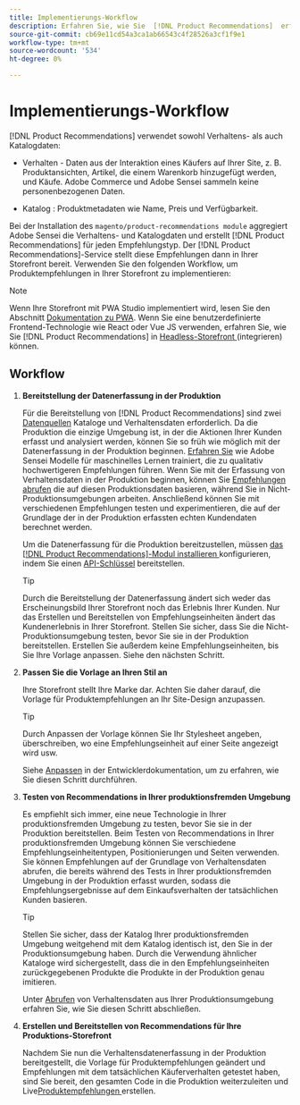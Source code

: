 ```yaml
---
title: Implementierungs-Workflow
description: Erfahren Sie, wie Sie  [!DNL Product Recommendations]  erfolgreich in Ihrer Storefront implementieren.
source-git-commit: cb69e11cd54a3ca1ab66543c4f28526a3cf1f9e1
workflow-type: tm+mt
source-wordcount: '534'
ht-degree: 0%

---
```


# Implementierungs-Workflow

[!DNL Product Recommendations] verwendet sowohl Verhaltens- als auch Katalogdaten:

- Verhalten - Daten aus der Interaktion eines Käufers auf Ihrer Site, z. B. Produktansichten, Artikel, die einem Warenkorb hinzugefügt werden, und Käufe. Adobe Commerce und Adobe Sensei sammeln keine personenbezogenen Daten.

- Katalog : Produktmetadaten wie Name, Preis und Verfügbarkeit.

Bei der Installation des `magento/product-recommendations module` aggregiert Adobe Sensei die Verhaltens- und Katalogdaten und erstellt [!DNL Product Recommendations] für jeden Empfehlungstyp. Der [!DNL Product Recommendations]-Service stellt diese Empfehlungen dann in Ihrer Storefront bereit. Verwenden Sie den folgenden Workflow, um Produktempfehlungen in Ihrer Storefront zu implementieren:

>[!NOTE]
>
> Wenn Ihre Storefront mit PWA Studio implementiert wird, lesen Sie den Abschnitt [Dokumentation zu PWA](https://developer.adobe.com/commerce/pwa-studio/integrations/product-recommendations/). Wenn Sie eine benutzerdefinierte Frontend-Technologie wie React oder Vue JS verwenden, erfahren Sie, wie Sie [!DNL Product Recommendations] in [ Headless-Storefront ](headless.md) (integrieren) können.

## Workflow

1. **Bereitstellung der Datenerfassung in der Produktion**

   Für die Bereitstellung von [!DNL Product Recommendations] sind zwei [Datenquellen](type.md) Kataloge und Verhaltensdaten erforderlich. Da die Produktion die einzige Umgebung ist, in der die Aktionen Ihrer Kunden erfasst und analysiert werden, können Sie so früh wie möglich mit der Datenerfassung in der Produktion beginnen. [Erfahren Sie](events.md) wie Adobe Sensei Modelle für maschinelles Lernen trainiert, die zu qualitativ hochwertigeren Empfehlungen führen. Wenn Sie mit der Erfassung von Verhaltensdaten in der Produktion beginnen, können Sie [Empfehlungen abrufen](verify.md) die auf diesen Produktionsdaten basieren, während Sie in Nicht-Produktionsumgebungen arbeiten. Anschließend können Sie mit verschiedenen Empfehlungen testen und experimentieren, die auf der Grundlage der in der Produktion erfassten echten Kundendaten berechnet werden.

   Um die Datenerfassung für die Produktion bereitzustellen, müssen [ das [!DNL Product Recommendations]-Modul installieren ](install-configure.md) konfigurieren, indem Sie einen [API-Schlüssel](https://experienceleague.adobe.com/docs/commerce/user-guides/integration-services/saas.html?lang=de) bereitstellen.

   >[!TIP]
   >
   > Durch die Bereitstellung der Datenerfassung ändert sich weder das Erscheinungsbild Ihrer Storefront noch das Erlebnis Ihrer Kunden. Nur das Erstellen und Bereitstellen von Empfehlungseinheiten ändert das Kundenerlebnis in Ihrer Storefront. Stellen Sie sicher, dass Sie die Nicht-Produktionsumgebung testen, bevor Sie sie in der Produktion bereitstellen. Erstellen Sie außerdem keine Empfehlungseinheiten, bis Sie Ihre Vorlage anpassen. Siehe den nächsten Schritt.

1. **Passen Sie die Vorlage an Ihren Stil an**

   Ihre Storefront stellt Ihre Marke dar. Achten Sie daher darauf, die Vorlage für Produktempfehlungen an Ihr Site-Design anzupassen.

   >[!TIP]
   >
   > Durch Anpassen der Vorlage können Sie Ihr Stylesheet angeben, überschreiben, wo eine Empfehlungseinheit auf einer Seite angezeigt wird usw.

   Siehe [Anpassen](https://experienceleague.adobe.com/docs/commerce/product-recommendations/developer/customize.html?lang=de) in der Entwicklerdokumentation, um zu erfahren, wie Sie diesen Schritt durchführen.

1. **Testen von Recommendations in Ihrer produktionsfremden Umgebung**

   Es empfiehlt sich immer, eine neue Technologie in Ihrer produktionsfremden Umgebung zu testen, bevor Sie sie in der Produktion bereitstellen. Beim Testen von Recommendations in Ihrer produktionsfremden Umgebung können Sie verschiedene Empfehlungseinheitentypen, Positionierungen und Seiten verwenden. Sie können Empfehlungen auf der Grundlage von Verhaltensdaten abrufen, die bereits während des Tests in Ihrer produktionsfremden Umgebung in der Produktion erfasst wurden, sodass die Empfehlungsergebnisse auf dem Einkaufsverhalten der tatsächlichen Kunden basieren.

   >[!TIP]
   >
   > Stellen Sie sicher, dass der Katalog Ihrer produktionsfremden Umgebung weitgehend mit dem Katalog identisch ist, den Sie in der Produktionsumgebung haben. Durch die Verwendung ähnlicher Kataloge wird sichergestellt, dass die in den Empfehlungseinheiten zurückgegebenen Produkte die Produkte in der Produktion genau imitieren.

   Unter [Abrufen](staging-environment.md) von Verhaltensdaten aus Ihrer Produktionsumgebung erfahren Sie, wie Sie diesen Schritt abschließen.

1. **Erstellen und Bereitstellen von Recommendations für Ihre Produktions-Storefront**

   Nachdem Sie nun die Verhaltensdatenerfassung in der Produktion bereitgestellt, die Vorlage für Produktempfehlungen geändert und Empfehlungen mit dem tatsächlichen Käuferverhalten getestet haben, sind Sie bereit, den gesamten Code in die Produktion weiterzuleiten und Live[Produktempfehlungen ](create.md) erstellen.
